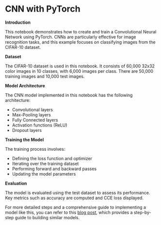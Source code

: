 # CNN with PyTorch

**Introduction**

This notebook demonstrates how to create and train a Convolutional Neural Network using PyTorch. CNNs are particularly effective for image recognition tasks, and this example focuses on classifying images from the CIFAR-10 dataset.

**Dataset**

The CIFAR-10 dataset is used in this notebook. It consists of 60,000 32x32 color images in 10 classes, with 6,000 images per class. There are 50,000 training images and 10,000 test images.

**Model Architecture**

The CNN model implemented in this notebook has the following architecture:

- Convolutional layers
- Max-Pooling layers
- Fully Connected layers
- Activation functions (ReLU)
- Dropout layers

**Training the Model**

The training process involves:

- Defining the loss function and optimizer
- Iterating over the training dataset
- Performing forward and backward passes
- Updating the model parameters

**Evaluation**

The model is evaluated using the test dataset to assess its performance. Key metrics such as accuracy are computed and CCE loss displayed.

For more detailed steps and a comprehensive guide to implementing a model like this, you can refer to this [blog post](https://cafetadris.com/blog/%d9%be%db%8c%d8%a7%d8%af%d9%87%d8%b3%d8%a7%d8%b2%db%8c-%d8%b4%d8%a8%da%a9%d9%87-%d8%b9%d8%b5%d8%a8%db%8c-%da%a9%d8%a7%d9%86%d9%88%d9%84%d9%88%d8%b4%d9%86%db%8c-%d8%af%d8%b1-pytorch/), which provides a step-by-step guide to building similar models.
